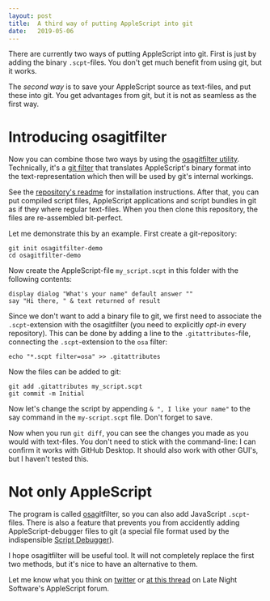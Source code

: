 ```yaml
---
layout: post
title:  A third way of putting AppleScript into git
date:   2019-05-06
---
```


There are currently two ways of putting AppleScript into git. First is just by adding the binary `.scpt`-files. You don't get much benefit from using git, but it works.

The _second way_ is to save your AppleScript source as text-files, and put these into git. You get advantages from git, but it is not as seamless as the first way.


Introducing osagitfilter
========================
Now you can combine those two ways by using the [osagitfilter utility][osagitfilter]. Technically, it's a [git filter][] that translates AppleScript's binary format into the text-representation which then will be used by git's internal workings.

See the [repository's readme][ogf-readme] for installation instructions. After that, you can put compiled script files, AppleScript applications and script bundles in git as if they where regular text-files. When you then clone this repository, the files are re-assembled bit-perfect.

Let me demonstrate this by an example. First create a git-repository:

	git init osagitfilter-demo
	cd osagitfilter-demo

Now create the AppleScript-file `my_script.scpt` in this folder with the following contents:

	display dialog "What's your name" default answer ""
	say "Hi there, " & text returned of result

Since we don't want to add a binary file to git, we first need to associate the `.scpt`-extension with the osagitfilter (you need to explicitly _opt-in_ every repository). This can be done by adding a line to the `.gitattributes`-file, connecting the `.scpt`-extension to the `osa` filter:

	echo "*.scpt filter=osa" >> .gitattributes

Now the files can be added to git:

	git add .gitattributes my_script.scpt
	git commit -m Initial

Now let's change the script by appending `& ", I like your name"` to the say command in the `my-script.scpt` file. Don't forget to save.

Now when you run `git diff`, you can see the changes you made as you would with text-files. You don't need to stick with the command-line: I can confirm it works with GitHub Desktop. It should also work with other GUI's, but I haven't tested this. 


Not only AppleScript
====================
The program is called [osa][]gitfilter, so you can also add JavaScript `.scpt`-files. There is also a feature that prevents you from accidently adding AppleScript-debugger files to git (a special file format used by the indispensible [Script Debugger](scriptdebugger)).

I hope osagitfilter will be useful tool. It will not completely replace the first two methods, but it's nice to have an alternative to them.

Let me know what you think on [twitter][twitter] or [at this thread][as-forum-thread] on Late Night Software's AppleScript forum.


[git filter]: https://git-scm.com/book/en/v2/Customizing-Git-Git-Attributes#filters_a
[osagitfilter]: https://github.com/doekman/osagitfilter/
[ogf-readme]: https://github.com/doekman/osagitfilter/blob/master/README.md
[osa]: https://developer.apple.com/library/archive/documentation/AppleScript/Conceptual/AppleScriptX/Concepts/osa.html "The Open Scripting Architecture (OSA) provides a standard and extensible mechanism for interapplication communication in OS X."
[scriptdebugger]: https://latenightsw.com
[twitter]: https://twitter.com/doekezanstra/status/1125696216573140993
[as-forum-thread]: https://forum.latenightsw.com/t/a-third-way-of-putting-applescript-into-git/1932?u=doekman
